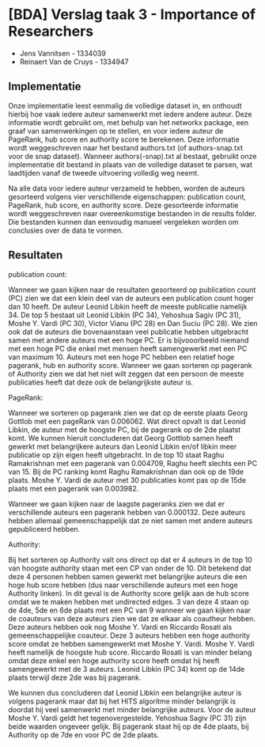 # [BDA] Verslag taak 3 - Importance of Researchers

- Jens Vannitsen - 1334039
- Reinaert Van de Cruys - 1334947


## Implementatie

Onze implementatie leest eenmalig de volledige dataset in, en onthoudt hierbij
hoe vaak iedere auteur samenwerkt met iedere andere auteur. Deze informatie
wordt gebruikt om, met behulp van het networkx package, een graaf van
samenwerkingen op te stellen, en voor iedere auteur de PageRank, hub score en
authority score te berekenen. Deze informatie wordt weggeschreven naar het
bestand authors.txt (of authors-snap.txt voor de snap dataset). Wanneer
authors(-snap).txt al bestaat, gebruikt onze implementatie dit bestand in plaats
van de volledige dataset te parsen, wat laadtijden vanaf de tweede uitvoering
volledig weg neemt.

Na alle data voor iedere auteur verzameld te hebben, worden de auteurs
gesorteerd volgens vier verschillende eigenschappen: publication count, PageRank,
hub score, en authority score. Deze gesorteerde informatie wordt weggeschreven
naar overeenkomstige bestanden in de results folder. Die bestanden kunnen dan
eenvoudig manueel vergeleken worden om conclusies over de data te vormen.


## Resultaten

publication count:

Wanneer we gaan kijken naar de resultaten gesorteerd op publication count (PC) 
zien we dat een klein deel van de auteurs een publication count hoger dan 10 heeft. 
De auteur Leonid Libkin heeft de meeste publicatie namelijk 34. De top 5 bestaat 
uit Leonid Libkin (PC 34), Yehoshua Sagiv (PC 31), Moshe Y. Vardi (PC 30), Victor 
Vianu (PC 28) en Dan Suciu (PC 28). We zien ook dat de auteurs die bovenaanstaan 
veel publicatie hebben uitgebracht samen met andere auteurs met een hoge PC. Er 
is bijvooorbeeld niemand met een hoge PC die enkel met mensen heeft samengewerkt 
met een PC van maximum 10. Auteurs met een hoge PC hebben een relatief hoge 
pagerank, hub en authority score. Wanneer we gaan sorteren op pagerank of Authority
zien we dat het niet wilt zeggen dat een persoon de meeste publicaties heeft
dat deze ook de belangrijkste auteur is.


PageRank:

Wanneer we sorteren op pagerank zien we dat op de eerste plaats Georg Gottlob met 
een pageRank van 0.006062. Wat direct opvalt is dat Leonid Libkin, de auteur met 
de hoogste PC, bij de pagerank op de 2de plaatst komt. We kunnen hieruit concluderen
dat Georg Gottlob samen heeft gewerkt met belangrijkere auteurs dan Leonid Libkin 
en/of libkin meer publicatie op zijn eigen heeft uitgebracht. In de top 10 staat
Raghu Ramakrishnan met een pagerank van 0.004709, Raghu heeft slechts een PC van 15. 
Bij de PC ranking komt Raghu Ramakrishnan dan ook op de 19de plaats. Moshe Y. Vardi
de auteur met 30 publicaties komt pas op de 15de plaats met een pagerank van 0.003982. 

Wanneer we gaan kijken naar de laagste pageranks zien we dat er verschillende auteurs
een pagerank hebben van 0.000132. Deze auteurs hebben allemaal gemeenschappelijk dat 
ze niet samen met andere auteurs gepubliceerd hebben.


Authority:

Bij het sorteren op Authority valt ons direct op dat er 4 auteurs in de top 10 van 
hoogste authority staan met een CP van onder de 10. Dit betekend dat deze 4 personen 
hebben samen gewerkt met belangrijke auteurs die een hoge hub score hebben 
(dus naar verschillende auteurs met een hoge Authority linken). In dit geval is de Authority
score gelijk aan de hub score omdat we te maken hebben met undirected edges. 3 van deze 4 staan 
op de 4de, 5de en 6de plaats met een PC van 9 wanneer we gaan kijken naar de coauteurs
van deze auteurs zien we dat ze elkaar als coautheur hebben. Deze auteurs hebben ook nog 
Moshe Y. Vardi en Riccardo Rosati als gemeenschappelijke coauteur. Deze 3 auteurs hebben 
een hoge authority score omdat ze hebben samengewerkt met Moshe Y. Vardi. Moshe Y. Vardi heeft 
namelijk de hoogste hub score. Riccardo Rosati is van minder belang omdat deze enkel een hoge
authority score heeft omdat hij heeft samengewerkt met de 3 auteurs. Leonid Libkin (PC 34) komt 
op de 14de plaats terwijl deze 2de was bij pagerank.

We kunnen dus concluderen dat Leonid Libkin een belangrijke auteur is volgens pagerank 
maar dat bij het HITS algoritme minder belangrijk is doordat hij veel samenwerkt met 
minder belangrijke auteurs. Voor de auteur Moshe Y. Vardi geldt het tegenovergestelde. 
Yehoshua Sagiv (PC 31) zijn beide waarden ongeveer gelijk. Bij pagerank staat hij op de
4de plaats, bij Authority op de 7de en voor PC de 2de plaats.
